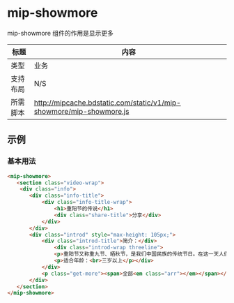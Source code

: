 # mip-showmore

mip-showmore 组件的作用是显示更多

标题|内容
----|----
类型|业务
支持布局|N/S
所需脚本|http://mipcache.bdstatic.com/static/v1/mip-showmore/mip-showmore.js

## 示例

### 基本用法
```html
<mip-showmore>
   <section class="video-wrap">
    <div class="info">
       <div class="info-title">
           <div class="info-title-wrap">
               <h1>重阳节的传说</h1>
               <div class="share-title">分享</div>
           </div>
       </div>
       <div class="introd" style="max-height: 105px;">
           <div class="introd-title">简介：</div>
               <div class="introd-wrap threeline">
               <p>重阳节又称重九节、晒秋节，是我们中国民族的传统节日。在这一天人们往往会选择出游赏秋、登高远眺、观赏菊花、遍插茱萸、吃重阳糕、饮菊花酒来庆祝这一节日，那么重阳节的由来到底是什么？重阳节的传说又有哪些？下面就一起来这个视频里看看重阳节是什么节日吧！</p>
               <p>适合年龄：<br>三岁以上</p></div>
           </div>
           <p class="get-more"><span>全部<em class="arr"></em></span></p>
       </div>
   </section>
</mip-showmore>
```



